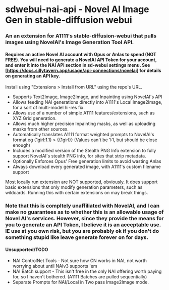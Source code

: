 # sdwebui-nai-api - Novel AI Image Gen in stable-diffusion webui

### An an extension for A1111's stable-diffusion-webui that pulls images using NovelAI's Image Generation Tool API.

#### Requires an active Novel AI account with Opus or Anlas to spend (NOT FREE). You will need to generate a NovelAI API Token for your account, and enter it into the NAI API section in sd-webui settings menu. See [https://docs.sillytavern.app/usage/api-connections/novelai] for details on generating an API key.

Install using "Extensions > Install from URL" using the repo's URL.

- Supports Text2Image, Image2Image, and Inpainting using NovelAI's API
- Allows feeding NAI generations directly into A1111's Local Image2Image, for a sort of multi-model hi-res fix.
- Allows use of a number of simple A1111 features/extensions, such as XYZ Grid generation. 
- Allows much higher precision Inpainting masks, as well as uploading masks from other sources.
- Automatically translates A1111 format weighted prompts to NovelAI's format eg (1girl:1.1) > {{1girl}} (Values can't be 1:1, but should be close enough)
- Includes a modified version of the Stealth PNG Info extension to fully support NovelAI's stealth PNG info, for sites that strip metadata.
- Optionally Enforces Opus' Free generation limits to avoid wasting Anlas
- Always download every generated image, with A1111's custom filename support

Most locally run extension are NOT supported, obviously. It does support basic extensions that only modify generation parameters, such as wildcards. Running this with certain extensions on may break things. 
 
### Note that this is compltely unaffiliated with NovelAI, and I can make no guarantees as to whether this is an allowable usage of Novel AI's services. However, since they provide the means for you to generate an API Token, I believe it is an acceptable use. IE use at you own risk, but you are probably ok if you don't do something stupid like leave generate forever on for days.


#### Unsupported/TODO
- NAI ControlNet Tools - Not sure how CN works in NAI, not worth worrying about until NAIv3 supports 'em
- NAI Batch support - This isn't free in the only NAI offering worth paying for, so I haven't bothered. (A1111 Batches are pulled sequentially)
- Separate Prompts for NAI/Local in Two pass Image2Image mode.
